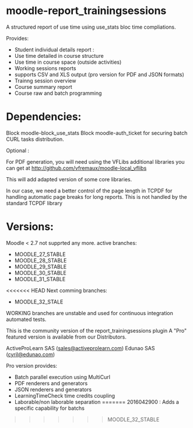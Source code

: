 moodle-report_trainingsessions
==============================

A structured report of use time using use_stats bloc time compliations.

Provides: 

- Student individual details report :
- Use time detailed in course structure
- Use time in course space (outside activities)
- Working sessions reports
- supports CSV and XLS output (pro version for PDF and JSON formats)
- Trainng session overview
- Course summary report
- Course raw and batch programming 

Dependencies: 
===============
Block moodle-block_use_stats
Block moodle-auth_ticket for securing batch CURL tasks distribution.

Optional :

For PDF generation, you will need using the VFLibs additional libraries you can get at 
http://github.com/vfremaux/moodle-local_vflibs

This will add adapted version of some core libraries. 

In our case, we need a better control of the page length in TCPDF for handling automatic
page breaks for long reports. This is not handled by the standard TCPDF library


Versions:
=========
Moodle < 2.7 not supprted any more. 
active branches: 
- MOODLE_27_STABLE
- MOODLE_28_STABLE
- MOODLE_29_STABLE
- MOODLE_30_STABLE
- MOODLE_31_STABLE

<<<<<<< HEAD
Next comming branches:
- MOODLE_32_STALE

WORKING branches are unstable and used for continuous integration automated tests.

This is the community version of the report_trainingsessions plugin
A "Pro" featured version is available from our Distributors.

ActiveProLearn SAS (sales@activeprolearn.com)
Edunao SAS (cyril@edunao.com)

Pro version provides:
- Batch parallel execution using MultiCurl
- PDF renderers and generators
- JSON renderers and generators
- LearningTimeCheck time credits coupling
- Laborable/non laborable separation
=======
2016042900 : Adds a specific capability for batchs

>>>>>>> MOODLE_32_STABLE
